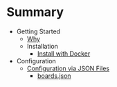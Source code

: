# Summary

- Getting Started
  - [Why](introduction/why.md)
  - Installation
    - [Install with Docker](introduction/installation/docker.md)
- Configuration
  - [Configuration via JSON Files](configuration/json/index.md)
    - [boards.json](configuration/json/boards.json.md)
